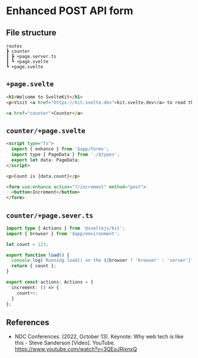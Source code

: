 # Enhanced POST API form

## File structure

```
routes
┣ counter
┃ ┣ +page.server.ts
┃ ┗ +page.svelte
┗ +page.svelte
```

## `+page.svelte`

```html
<h1>Welcome to SvelteKit</h1>
<p>Visit <a href="https://kit.svelte.dev">kit.svelte.dev</a> to read the documentation</p>

<a href="counter">Counter</a>
```

## `counter/+page.svelte`

```html
<script type="ts">
  import { enhance } from '$app/forms';
  import type { PageData } from './$types';
  export let data: PageData;
</script>

<p>Count is {data.count}</p>

<form use:enhance action="?/increment" method="post">
  <button>Increment</button>
</form>
```

## `counter/+page.sever.ts`

```typescript
import type { Actions } from '@sveltejs/kit';
import { browser } from '$app/environment';

let count = 123;

export function load() {
  console.log(`Running load() on the ${browser ? 'browser' : 'server'}`);
  return { count };
}

export const actions: Actions = {
  increment: () => {
    count++;
  }
};
```

## References

- NDC Conferences. (2022, October 13). Keynote: Why web tech is like this - Steve Sanderson [Video]. YouTube. <https://www.youtube.com/watch?v=3QEoJRjxnxQ>
